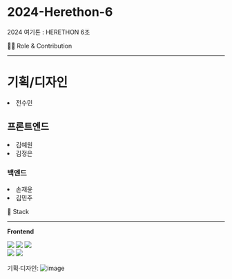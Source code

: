 # 2024-Herethon-6
2024 여기톤 : HERETHON 6조


👨‍💻 Role & Contribution
<hr>
<h1>기획/디자인</h1>

<li>전수민</li>

<h2>프론트엔드</h2>

<li>김예원</li>
<li>김정은</li>

<h3>백엔드</h3>

<li>손재윤</li>
<li>김민주</li>

🔧 Stack
<hr>  
<!-- Frontend -->
    <p><strong>Frontend</strong></p>
    <div>
        <img src="https://img.shields.io/badge/HTML-239120?style=for-the-badge&logo=html5&logoColor=white">
        <img src="https://img.shields.io/badge/CSS-239120?&style=for-the-badge&logo=css3&logoColor=white">
        <img src="https://img.shields.io/badge/javascript-F7DF1E?style=flat-square&logo=javascript&logoColor=black"> 
    </div>

<!-- Backend -->   
<img src="https://img.shields.io/badge/Django-092E20?style=for-the-badge&logo=django&logoColor=white">
<img src="https://img.shields.io/badge/Visual_Studio_Code-0078D4?style=for-the-badge&logo=visual%20studio%20code&logoColor=white">

기획·디자인: 
![image](https://github.com/2024-HERETHON/2024-Herethon-6/assets/153150703/7a175a79-c8e5-4089-b264-7f36139fce94)



